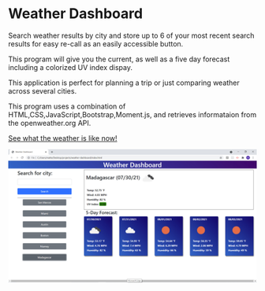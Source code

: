 # Weather Dashboard

Search weather results by city and store up to 6 of your most recent search results for easy re-call as an easily accessible button.

This program will give you the current, as well as a five day forecast including a colorized UV index dispay.

This application is perfect for planning a trip or just comparing weather across several cities.

This program uses a combination of HTML,CSS,JavaScript,Bootstrap,Moment.js, and retrieves informataion from the openweather.org API.

[See what the weather is like now!](https://mattersievers.github.io/weather-dashboard/https://mattersievers.github.io/weather-dashboard/)

![Homepage](assets/pics/homescreen.jpg)